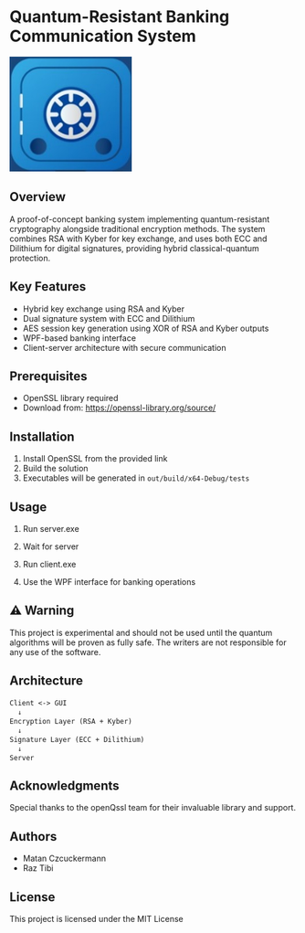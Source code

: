 # Quantum-Resistant Banking Communication System

![Bank Vault](PhaseB/qsslWPF/Resources/vault.jpg)

## Overview
A proof-of-concept banking system implementing quantum-resistant cryptography alongside traditional encryption methods. The system combines RSA with Kyber for key exchange, and uses both ECC and Dilithium for digital signatures, providing hybrid classical-quantum protection.

## Key Features
- Hybrid key exchange using RSA and Kyber
- Dual signature system with ECC and Dilithium
- AES session key generation using XOR of RSA and Kyber outputs
- WPF-based banking interface
- Client-server architecture with secure communication

## Prerequisites
- OpenSSL library required
- Download from: https://openssl-library.org/source/

## Installation
1. Install OpenSSL from the provided link
2. Build the solution
3. Executables will be generated in `out/build/x64-Debug/tests`

## Usage
1. Run server.exe
2. Wait for server 

3. Run client.exe
4. Use the WPF interface for banking operations

## ⚠️ Warning
This project is experimental and should not be used until the quantum algorithms will be proven as fully safe. The writers are not responsible for any use of the software.

## Architecture
```
Client <-> GUI
  ↓
Encryption Layer (RSA + Kyber)
  ↓
Signature Layer (ECC + Dilithium)
  ↓
Server
```

## Acknowledgments
Special thanks to the openQssl team for their invaluable library and support.

## Authors
- Matan Czcuckermann
- Raz Tibi

## License
This project is licensed under the MIT License